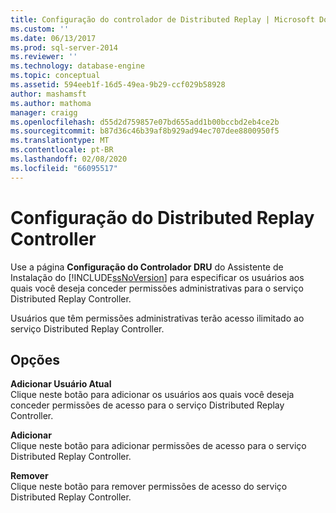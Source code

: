 ```yaml
---
title: Configuração do controlador de Distributed Replay | Microsoft Docs
ms.custom: ''
ms.date: 06/13/2017
ms.prod: sql-server-2014
ms.reviewer: ''
ms.technology: database-engine
ms.topic: conceptual
ms.assetid: 594eeb1f-16d5-49ea-9b29-ccf029b58928
author: mashamsft
ms.author: mathoma
manager: craigg
ms.openlocfilehash: d55d2d759857e07bd655add1b00bccbd2eb4ce2b
ms.sourcegitcommit: b87d36c46b39af8b929ad94ec707dee8800950f5
ms.translationtype: MT
ms.contentlocale: pt-BR
ms.lasthandoff: 02/08/2020
ms.locfileid: "66095517"
---
```

# <a name="distributed-replay-controller-configuration"></a>Configuração do Distributed Replay Controller
  Use a página **Configuração do Controlador DRU** do Assistente de Instalação do [!INCLUDE[ssNoVersion](../../includes/ssnoversion-md.md)] para especificar os usuários aos quais você deseja conceder permissões administrativas para o serviço Distributed Replay Controller.  
  
 Usuários que têm permissões administrativas terão acesso ilimitado ao serviço Distributed Replay Controller.  
  
## <a name="options"></a>Opções  
 **Adicionar Usuário Atual**  
 Clique neste botão para adicionar os usuários aos quais você deseja conceder permissões de acesso para o serviço Distributed Replay Controller.  
  
 **Adicionar**  
 Clique neste botão para adicionar permissões de acesso para o serviço Distributed Replay Controller.  
  
 **Remover**  
 Clique neste botão para remover permissões de acesso do serviço Distributed Replay Controller.  
  
  
